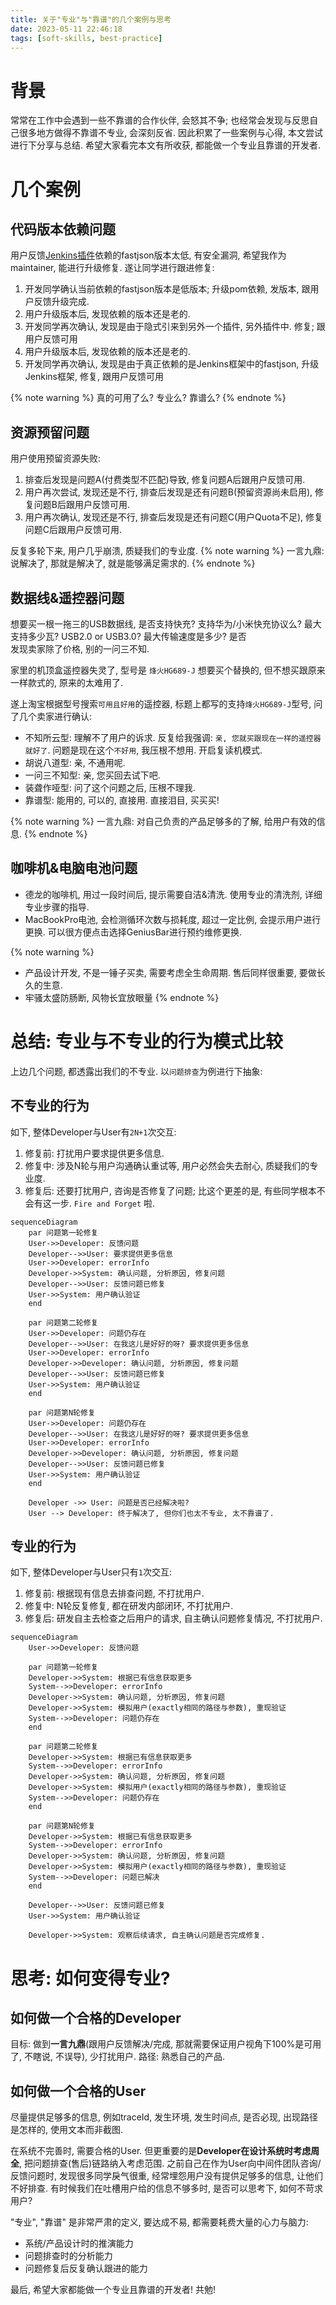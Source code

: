 ```yaml
---
title: 关于"专业"与"靠谱"的几个案例与思考
date: 2023-05-11 22:46:18
tags: [soft-skills, best-practice]
---
```


# 背景
常常在工作中会遇到一些不靠谱的合作伙伴, 会怒其不争; 也经常会发现与反思自己很多地方做得不靠谱不专业, 会深刻反省.
因此积累了一些案例与心得, 本文尝试进行下分享与总结.
希望大家看完本文有所收获, 都能做一个专业且靠谱的开发者. 

# 几个案例

## 代码版本依赖问题
用户反馈[Jenkins插件]()依赖的fastjson版本太低, 有安全漏洞, 希望我作为maintainer, 能进行升级修复.
遂让同学进行跟进修复: 
1. 开发同学确认当前依赖的fastjson版本是低版本; 升级pom依赖, 发版本, 跟用户反馈升级完成.
2. 用户升级版本后, 发现依赖的版本还是老的. 
3. 开发同学再次确认, 发现是由于隐式引来到另外一个插件, 另外插件中. 修复; 跟用户反馈可用
4. 用户升级版本后, 发现依赖的版本还是老的.
5. 开发同学再次确认, 发现是由于真正依赖的是Jenkins框架中的fastjson, 升级Jenkins框架, 修复, 跟用户反馈可用 

{% note warning %}
真的可用了么?
专业么?
靠谱么?
{% endnote %}


## 资源预留问题
用户使用预留资源失败: 
1. 排查后发现是问题A(付费类型不匹配)导致, 修复问题A后跟用户反馈可用. 
2. 用户再次尝试, 发现还是不行, 排查后发现是还有问题B(预留资源尚未启用), 修复问题B后跟用户反馈可用.
3. 用户再次确认, 发现还是不行, 排查后发现是还有问题C(用户Quota不足), 修复问题C后跟用户反馈可用. 

反复多轮下来, 用户几乎崩溃, 质疑我们的专业度.
{% note warning %}
一言九鼎: 说解决了, 那就是解决了, 就是能够满足需求的.
{% endnote %}

## 数据线&遥控器问题
想要买一根一拖三的USB数据线, 是否支持快充? 支持华为/小米快充协议么? 最大支持多少瓦? USB2.0 or USB3.0? 最大传输速度是多少? 是否  
发现卖家除了价格, 别的一问三不知.  

家里的机顶盒遥控器失灵了, 型号是 `烽火HG689-J` 想要买个替换的, 但不想买跟原来一样款式的, 原来的太难用了.

遂上淘宝根据型号搜索`可用且好用`的遥控器, 标题上都写的支持`烽火HG689-J`型号, 问了几个卖家进行确认: 
- 不知所云型: 理解不了用户的诉求. 反复给我强调: `亲, 您就买跟现在一样的遥控器就好了`. 问题是现在这个`不好用`, 我压根不想用. 开启复读机模式. 
- 胡说八道型: 亲, 不通用呢.
- 一问三不知型: 亲, 您买回去试下吧.
- 装聋作哑型: 问了这个问题之后, 压根不理我.
- 靠谱型: 能用的, 可以的, 直接用. 直接泪目, 买买买! 

{% note warning %}
一言九鼎: 对自己负责的产品足够多的了解, 给用户有效的信息.
{% endnote %}

## 咖啡机&电脑电池问题
- 德龙的咖啡机, 用过一段时间后, 提示需要自洁&清洗. 使用专业的清洗剂, 详细专业步骤的指导.
- MacBookPro电池, 会检测循环次数与损耗度, 超过一定比例, 会提示用户进行更换. 可以很方便点击选择GeniusBar进行预约维修更换.

{% note warning %}
- 产品设计开发, 不是一锤子买卖, 需要考虑全生命周期. 售后同样很重要, 要做长久的生意.
- 牢骚太盛防肠断, 风物长宜放眼量
{% endnote %}


# 总结: 专业与不专业的行为模式比较
上边几个问题, 都透露出我们的不专业.
以`问题排查`为例进行下抽象: 

## 不专业的行为
如下, 整体Developer与User有`2N+1`次交互: 
1. 修复前: 打扰用户要求提供更多信息. 
2. 修复中: 涉及N轮与用户沟通确认重试等, 用户必然会失去耐心, 质疑我们的专业度.
3. 修复后: 还要打扰用户, 咨询是否修复了问题; 比这个更差的是, 有些同学根本不会有这一步. `Fire and Forget` 啦. 

```mermaid
sequenceDiagram
    par 问题第一轮修复
    User->>Developer: 反馈问题
    Developer-->>User: 要求提供更多信息
    User->>Developer: errorInfo
    Developer->>System: 确认问题, 分析原因, 修复问题 
    Developer-->>User: 反馈问题已修复
    User->>System: 用户确认验证
    end
    
    par 问题第二轮修复
    User->>Developer: 问题仍存在
    Developer-->>User: 在我这儿是好好的呀? 要求提供更多信息
    User->>Developer: errorInfo
    Developer->>Developer: 确认问题, 分析原因, 修复问题
    Developer-->>User: 反馈问题已修复
    User->>System: 用户确认验证
    end
    
    par 问题第N轮修复
    User->>Developer: 问题仍存在
    Developer-->>User: 在我这儿是好好的呀? 要求提供更多信息
    User->>Developer: errorInfo
    Developer->>Developer: 确认问题, 分析原因, 修复问题
    Developer-->>User: 反馈问题已修复
    User->>System: 用户确认验证
    end
    
    Developer ->> User: 问题是否已经解决啦?
    User --> Developer: 终于解决了, 但你们也太不专业, 太不靠谱了.
```

## 专业的行为
如下, 整体Developer与User只有`1`次交互: 
1. 修复前: 根据现有信息去排查问题, 不打扰用户.
2. 修复中: N轮反复修复, 都在研发内部闭环, 不打扰用户.
3. 修复后: 研发自主去检查之后用户的请求, 自主确认问题修复情况, 不打扰用户.

```mermaid
sequenceDiagram
    User->>Developer: 反馈问题
    
    par 问题第一轮修复
    Developer->>System: 根据已有信息获取更多
    System-->>Developer: errorInfo
    Developer->>System: 确认问题, 分析原因, 修复问题
    Developer->>System: 模拟用户(exactly相同的路径与参数), 重现验证
    System-->>Developer: 问题仍存在
    end
    
    par 问题第二轮修复
    Developer->>System: 根据已有信息获取更多
    System-->>Developer: errorInfo
    Developer->>System: 确认问题, 分析原因, 修复问题
    Developer->>System: 模拟用户(exactly相同的路径与参数), 重现验证
    System-->>Developer: 问题仍存在
    end

    par 问题第N轮修复
    Developer->>System: 根据已有信息获取更多
    System-->>Developer: errorInfo
    Developer->>System: 确认问题, 分析原因, 修复问题
    Developer->>System: 模拟用户(exactly相同的路径与参数), 重现验证
    System-->>Developer: 问题已解决
    end
    
    Developer-->>User: 反馈问题已修复
    User->>System: 用户确认验证
    
    Developer->>System: 观察后续请求, 自主确认问题是否完成修复.
```

# 思考: 如何变得专业?
## 如何做一个合格的Developer
目标: 做到**一言九鼎**(跟用户反馈解决/完成, 那就需要保证用户视角下100%是可用了, 不瞎说, 不误导), 少打扰用户. 
路径: 熟悉自己的产品.

## 如何做一个合格的User
尽量提供足够多的信息, 例如traceId, 发生环境, 发生时间点, 是否必现, 出现路径是怎样的, 使用文本而非截图. 

在系统不完善时, 需要合格的User. 但更重要的是**Developer在设计系统时考虑周全**, 把问题排查(售后)链路纳入考虑范围.
之前自己在作为User向中间件团队咨询/反馈问题时, 发现很多同学戾气很重, 经常埋怨用户没有提供足够多的信息, 让他们不好排查. 
有时候我们在吐槽用户给的信息不够多时, 是否可以思考下, 如何不苛求用户? 

"专业", "靠谱" 是非常严肃的定义, 要达成不易, 都需要耗费大量的心力与脑力:  
- 系统/产品设计时的推演能力
- 问题排查时的分析能力
- 问题修复后反复确认跟进的能力

最后, 希望大家都能做一个专业且靠谱的开发者! 共勉!
